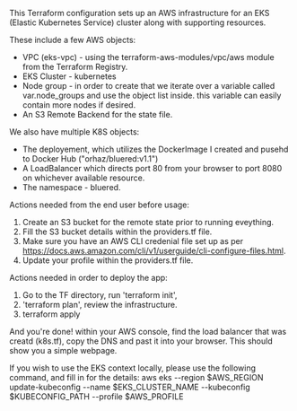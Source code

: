 This Terraform configuration sets up an AWS infrastructure for an EKS (Elastic Kubernetes Service) cluster along with supporting resources.

These include a few AWS objects:
- VPC (eks-vpc) - using the terraform-aws-modules/vpc/aws module from the Terraform Registry.
- EKS Cluster - kubernetes
- Node group - in order to create that we iterate over a variable called var.node_groups and use the object list inside. this variable can easily contain more nodes if desired.
- An S3 Remote Backend for the state file.

We also have multiple K8S objects:

- The deployement, which utilizes the DockerImage I created and pusehd to Docker Hub ("orhaz/bluered:v1.1")
- A LoadBalancer which directs port 80 from your browser to port 8080 on whichever available resource.
- The namespace - bluered.

Actions needed from the end user before usage:

1. Create an S3 bucket for the remote state prior to running eveything.
2. Fill the S3 bucket details within the providers.tf file.
3. Make sure you have an AWS CLI credenial file set up as per https://docs.aws.amazon.com/cli/v1/userguide/cli-configure-files.html.
4. Update your profile within the providers.tf file.

Actions needed in order to deploy the app:

1. Go to the TF directory, run 'terraform init',
2. 'terraform plan', review the infrastructure.
3. terraform apply

And you're done! within your AWS console, find the load balancer that was creatd (k8s.tf), copy the DNS and past it into your browser.
This should show you a simple webpage.

If you wish to use the EKS context locally, please use the following command, and fill in for the details:
aws eks --region $AWS_REGION update-kubeconfig --name $EKS_CLUSTER_NAME --kubeconfig $KUBECONFIG_PATH --profile $AWS_PROFILE
